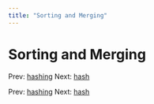 ```yaml
---
title: "Sorting and Merging"
---
```


# Sorting and Merging

Prev: [hashing](hashing.md)
Next: [hash](hash.md)

Prev: [hashing](hashing.md)
Next: [hash](hash.md)
